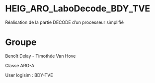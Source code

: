 # HEIG_ARO_LaboDecode_BDY_TVE
Réalisation de la partie DECODE d’un processeur simplifié

# Groupe

Benoît Delay - Timothée Van Hove

Classe ARO-A

User logisim : BDY-TVE